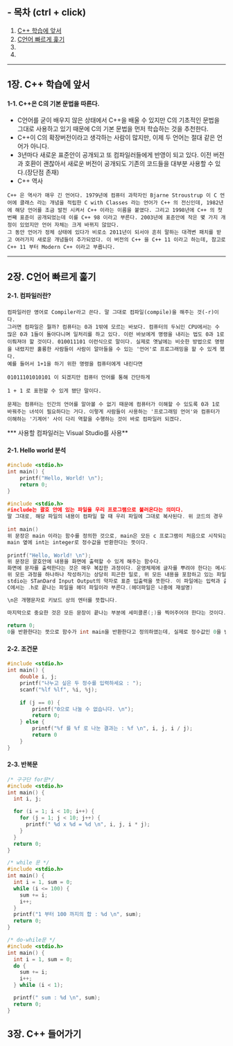 ## - 목차 (ctrl + click)

1. [C++ 학습에 앞서](#1장.-C++-학습에-앞서)
2. [C언어 빠르게 훑기](#2장.-C언어-빠르게-훑기)
3. 
4. 







---

## 1장. C++ 학습에 앞서

#### 1-1. C++은 C의 기본 문법을 따른다.

* C언어를 굳이 배우지 않은 상태에서 C++을 배울 수 있지만 C의 기초적인 문법을 그대로 사용하고 있기 때문에 C의 기본 문법을 먼저 학습하는 것을 추천한다.
* C++이 C의 확장버전이라고 생각하는 사람이 많지만, 이제 두 언어는 절대 같은 언어가 아니다.
* 3년마다 새로운 표준안이 공개되고 또 컴파일러들에게 반영이 되고 있다. 이전 버전과 호환이 괜찮아서 새로운 버전이 공개되도 기존의 코드들을 대부분 사용할 수 있다.(장단점 존재)
* C++ 역사

```
C++ 은 역사가 매우 긴 언어다. 1979년에 컴퓨터 과학자인 Bjarne Stroustrup 이 C 언어에 클래스 라는 개념을 적립한 C with Classes 라는 언어가 C++ 의 전신인데, 1982년에 해당 언어를 조금 발전 시켜서 C++ 이라는 이름을 붙였다. 그리고 1998년에 C++ 의 첫 번째 표준이 공개되었는데 이를 C++ 98 이라고 부른다. 2003년에 표준안에 작은 몇 가지 개정이 있었지만 언어 자체는 크게 바뀌지 않았다.
그 동안 언어가 정체 상태에 있다가 비로소 2011년이 되서야 흔히 말하는 대격변 패치를 받고 여러가지 새로운 개념들이 추가되었다. 이 버전의 C++ 을 C++ 11 이라고 하는데, 참고로 C++ 11 부터 Modern C++ 이라고 부릅니다.
```





---

## 2장. C언어 빠르게 훑기

#### 2-1. 컴파일러란?

```
컴파일러란 영어로 Compiler라고 쓴다. 말 그대로 컴파일(compile)을 해주는 것(-r)이다.
그러면 컴파일은 뭘까? 컴퓨터는 0과 1밖에 모르는 바보다. 컴퓨터의 두뇌인 CPU에서는 수 많은 0과 1들이 돌아다니며 일처리를 하고 있다. 이런 바보에게 명령을 내리는 법도 0과 1로 이뤄져야 할 것이다. 010011101 이런식으로 말이다. 실제로 옛날에는 비슷한 방법으로 명령을 내렸지만 훌륭한 사람들이 사람이 알아들을 수 있는 '언어'로 프로그래밍을 할 수 있게 했다.
예를 들어서 1+1을 하기 위한 명령을 컴퓨터에게 내린다면

01011101010101 이 되겠지만 컴퓨터 언어를 통해 간단하게

1 + 1 로 표현할 수 있게 됐단 말이다.

문제는 컴퓨터는 인간의 언어를 알아볼 수 없기 때문에 컴퓨터가 이해할 수 있도록 0과 1로 바꿔주는 녀석이 필요하다는 거다. 이렇게 사람들이 사용하는 '프로그래밍 언어'와 컴퓨터가 이해하는 '기계어' 사이 다리 역할을 수행하는 것이 바로 컴파일러 되겠다.
```

*** 사용할 컴파일러는 Visual Studio를 사용**

#### 2-1. Hello world 분석

```c++
#include <stdio.h>
int main() {
    printf("Hello, World! \n");
    return 0;
}
```

```c++
#include <stdio.h>  
#include는 괄호 안에 있는 파일을 우리 프로그램으로 불러온다는 의미다.
말 그대로, 해당 파일의 내용이 컴파일 할 때 우리 파일에 그대로 복사된다. 위 코드의 경우 stdio.h라는 파일을 포함시켰다. 왜 stdio.h 라는 파일을 포함시켰을까?
    
int main()
위 문장은 main 이라는 함수를 정의한 것으로, main은 모든 c 프로그램이 처음으로 시작되는 부분이다. 이전에 프로그램을 실행한다는 말의 의미가 cpu의 명령어 레지스터에 프로그램의 시작 명령어 주소값을 전달한다고 했는데, 실제 main의 첫 번째 명령어의 주소값이 전달 된다고 생각하면 된다.
main 옆에 int는 integer로 정수값을 반환한다는 뜻이다.
    
printf("Hello, World! \n");
위 문장은 괄호안에 내용을 화면에 출력할 수 있게 해주는 함수다.
화면에 문자를 출력한다는 것은 매우 복잡한 과정이다. 운영체제에 글자를 뿌려야 한다는 메시지를 보내고, 운영체제는 하드웨어(모니터)에 출력한다는 것을 다시 전달해줘야 한다.
위 모든 과정을 하나하나 작성하기는 상당히 피곤한 일로, 위 모든 내용을 포함하고 있는 파일이 필요한데, 그것이 바로 stdio.h다.
stdio는 STanDard Input Output의 약자로 표준 입출력을 뜻한다. 이 파일에는 입력과 출력, 즉 화면에 출력하고 (혹은 파일에 데이터를 쓰고), 입력을 받아들이는 것(혹은 파일을 읽는것)을 수행할 수 있는 기능들을 제공한다. 
C에서는 .h로 끝나는 파일을 헤더 파일이라 부른다.(헤더파일은 나중에 재설명)

\n은 개행문자로 키보드 상의 엔터를 뜻합니다.

마지막으로 중요한 것은 모든 문장이 끝나는 부분에 세미콜론(;)을 찍어주어야 한다는 것이다.
    
return 0;
0을 반환한다는 뜻으로 함수가 int main을 반환한다고 정의하였는데, 실제로 정수값인 0을 반환하는 것이다. 그럼 왜? 누구한테? 0을 반환하는 것일까? 이 프로그램을 실행하는 프로그램한테 반환을 하게되는데 왜 0을 반환할까? 0을 반환한다는 것은 컴퓨터에게 프로그램이 무사히 종료되었음을 알리는 것이다. 1을 반환하면 반대로 오류가 발생했다는 것을 알리는 것이다.

```

#### 2-2. 조건문

```c++
#include <stdio.h>
int main() {
    double i, j;
    printf("나누고 싶은 두 정수를 입력하세요 : ");
    scanf("%lf %lf", %i, %j);
    
    if (j == 0) {
        printf("0으로 나눌 수 없습니다. \n");
        return 0;
    } else {
    	printf("%f 를 %f 로 나눈 결과는 : %f \n", i, j, i / j);
	    return 0 
    }
}
```

#### 2-3. 반복문

```c++
/* 구구단 for문*/
#include <stdio.h>
int main() {
  int i, j;

  for (i = 1; i < 10; i++) {
    for (j = 1; j < 10; j++) {
      printf(" %d x %d = %d \n", i, j, i * j);
    }
  }
  return 0;
}

/* while 문 */
#include <stdio.h>
int main() {
  int i = 1, sum = 0;
  while (i <= 100) {
    sum += i;
    i++;
  }
  printf("1 부터 100 까지의 합 : %d \n", sum);
  return 0;
}

/* do-while문 */
#include <stdio.h>
int main() {
  int i = 1, sum = 0;
  do {
    sum += i;
    i++;
  } while (i < 1);

  printf(" sum : %d \n", sum);
  return 0;
}
```







## 3장. C++ 들어가기

